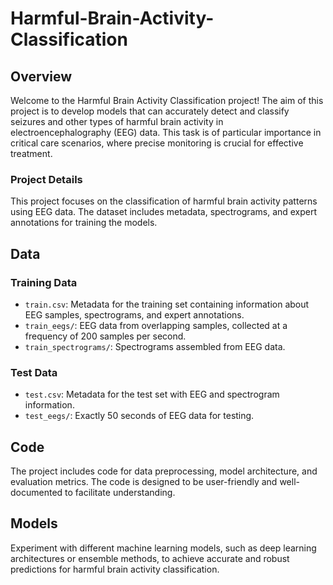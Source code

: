# Harmful-Brain-Activity-Classification

## Overview

Welcome to the Harmful Brain Activity Classification project! The aim of this project is to develop models that can accurately detect and classify seizures and other types of harmful brain activity in electroencephalography (EEG) data. This task is of particular importance in critical care scenarios, where precise monitoring is crucial for effective treatment.

### Project Details

This project focuses on the classification of harmful brain activity patterns using EEG data. The dataset includes metadata, spectrograms, and expert annotations for training the models.

## Data

### Training Data

- `train.csv`: Metadata for the training set containing information about EEG samples, spectrograms, and expert annotations.
- `train_eegs/`: EEG data from overlapping samples, collected at a frequency of 200 samples per second.
- `train_spectrograms/`: Spectrograms assembled from EEG data.

### Test Data

- `test.csv`: Metadata for the test set with EEG and spectrogram information.
- `test_eegs/`: Exactly 50 seconds of EEG data for testing.

## Code

The project includes code for data preprocessing, model architecture, and evaluation metrics. The code is designed to be user-friendly and well-documented to facilitate understanding.

## Models

Experiment with different machine learning models, such as deep learning architectures or ensemble methods, to achieve accurate and robust predictions for harmful brain activity classification.

